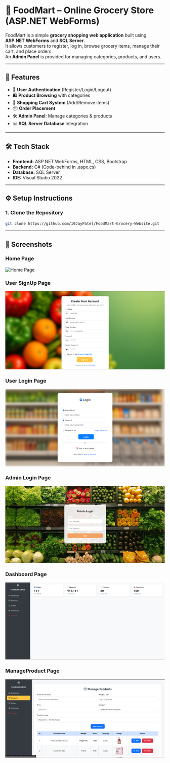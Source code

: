 # 🛒 FoodMart – Online Grocery Store (ASP.NET WebForms)

FoodMart is a simple **grocery shopping web application** built using **ASP.NET WebForms** and **SQL Server**.  
It allows customers to register, log in, browse grocery items, manage their cart, and place orders.  
An **Admin Panel** is provided for managing categories, products, and users.

---

## 🚀 Features
- 👤 **User Authentication** (Register/Login/Logout)  
- 🛍️ **Product Browsing** with categories  
- 🛒 **Shopping Cart System** (Add/Remove items)  
- 📦 **Order Placement**  
- 🛠️ **Admin Panel**: Manage categories & products  
- 📊 **SQL Server Database** integration  

---

## 🛠️ Tech Stack
- **Frontend:** ASP.NET WebForms, HTML, CSS, Bootstrap  
- **Backend:** C# (Code-behind in .aspx.cs)  
- **Database:** SQL Server  
- **IDE:** Visual Studio 2022  

---

## ⚙️ Setup Instructions

### 1. Clone the Repository
```bash
git clone https://github.com/19JayPatel/FoodMart-Grocery-Website.git
```
---
## 📸 Screenshots

### Home Page
![Home Page](https://github.com/19JayPatel/FoodMart-Grocery-Website/blob/master/Screenshot/Home.png)
### User SignUp Page
![UserSignup](https://github.com/19JayPatel/FoodMart-Grocery-Website/blob/master/Screenshot/UserSignup.png)
### User Login Page
![UserLogin](https://github.com/19JayPatel/FoodMart-Grocery-Website/blob/master/Screenshot/Userlogin.png)
### Admin Login Page
![AdminLogin](https://github.com/19JayPatel/FoodMart-Grocery-Website/blob/master/Screenshot/Adminlogin.png)
### Dashboard Page
![Dashboard](https://github.com/19JayPatel/FoodMart-Grocery-Website/blob/master/Screenshot/Dashboard.png)
### ManageProduct Page
![ManageProduct](https://github.com/19JayPatel/FoodMart-Grocery-Website/blob/master/Screenshot/Manageproduct.png)


